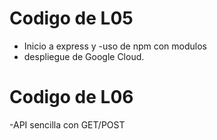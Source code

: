 # Codigo de L05
- Inicio a express y
-uso de npm con modulos
- despliegue de Google Cloud.

# Codigo de L06
-API sencilla con GET/POST